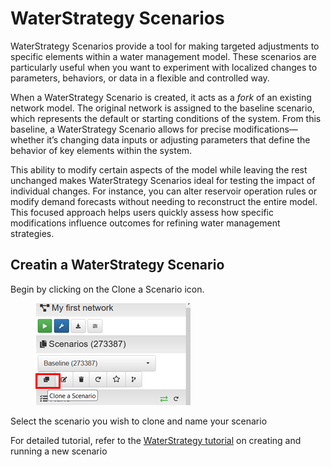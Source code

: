 # WaterStrategy Scenarios

WaterStrategy Scenarios provide a tool for making targeted adjustments to specific elements within a water management model. These scenarios are particularly useful when you want to experiment with localized changes to parameters, behaviors, or data in a flexible and controlled way.

When a WaterStrategy Scenario is created, it acts as a _fork_ of an existing network model. The original network is assigned to the baseline scenario, which represents the default or starting conditions of the system. From this baseline, a WaterStrategy Scenario allows for precise modifications—whether it’s changing data inputs or adjusting parameters that define the behavior of key elements within the system.

This ability to modify certain aspects of the model while leaving the rest unchanged makes WaterStrategy Scenarios ideal for testing the impact of individual changes. For instance, you can alter reservoir operation rules or modify demand forecasts without needing to reconstruct the entire model. This focused approach helps users quickly assess how specific modifications influence outcomes for refining water management strategies.



## Creatin a WaterStrategy Scenario

Begin by clicking on the Clone a Scenario icon.

<figure><img src="../../.gitbook/assets/image (311).png" alt=""><figcaption></figcaption></figure>

Select the scenario you wish to clone and name your scenario



For detailed tutorial, refer to the [WaterStrategy tutorial](https://water-strategy.gitbook.io/waterstrategy/tutorials/creating-and-running-a-model/creating-a-new-scenario) on creating and running a new scenario

